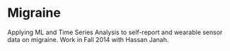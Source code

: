 # Migraine
Applying ML and Time Series Analysis to self-report and wearable sensor data on migraine. Work in Fall 2014 with Hassan Janah.
